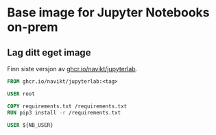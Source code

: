 # Base image for Jupyter Notebooks on-prem

## Lag ditt eget image

Finn siste versjon av [ghcr.io/navikt/jupyterlab](https://github.com/navikt/knada-images/pkgs/container/jupyterlab).

````dockerfile
FROM ghcr.io/navikt/jupyterlab:<tag>

USER root

COPY requirements.txt /requirements.txt
RUN pip3 install -r /requirements.txt

USER ${NB_USER}
````

